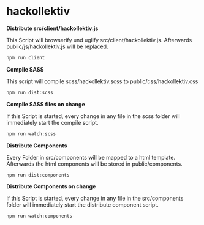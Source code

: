 # hackollektiv

**Distribute src/client/hackollektiv.js**

This Script will browserify und uglify src/client/hackollektiv.js. Afterwards public/js/hackollektiv.js will be replaced.
```javascript
npm run client
```

**Compile SASS**

This script will compile scss/hackollektiv.scss to public/css/hackollektiv.css
```javascript
npm run dist:scss
```

**Compile SASS files on change**

If this Script is started, every change in any file in the scss folder will immediately start the compile script.
```javascript
npm run watch:scss
```

**Distribute Components**

Every Folder in src/components will be mapped to a html template. Afterwards the html components will be stored in public/components.
```javascript
npm run dist:components
```

**Distribute Components on change**

If this Script is started, every change in any file in the src/components folder will immediately start the distribute component script.
```javascript
npm run watch:components
```
